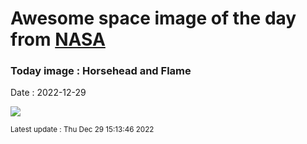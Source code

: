 
# Awesome space image of the day from [NASA](https://api.nasa.gov/)

### Today image : Horsehead and Flame
Date : 2022-12-29

![](https://apod.nasa.gov/apod/image/2212/B33LRGB_fb1024.png)

<small>Latest update : Thu Dec 29 15:13:46 2022</small>
        